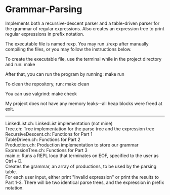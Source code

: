 # Grammar-Parsing
Implements both a recursive-descent parser and a table-driven parser for the grammar of regular expressions. Also creates an expression tree to print regular expressions in prefix notation.

The executable file is named rexp. You may run ./rexp after manually compiling the files, or you may follow the instructions below.

To create the executable file, use the terminal while in the project directory and run:
	make

After that, you can run the program by running:
	make run

To clean the repository, run:
	make clean

You can use valgrind:
	make check

My project does not have any memory leaks--all heap blocks were freed at exit.

**************************************
LinkedList.ch: LinkedList implementation (not mine)  
Tree.ch: Tree implementation for the parse tree and the expression tree  
RecursiveDescent.ch: Functions for Part 1  
TableDriven.ch: Functions for Part 2  
Production.ch: Production implementation to store our grammar  
ExpressionTree.ch: Functions for Part 3  
main.c: Runs a REPL loop that terminates on EOF, specified to the user as Ctrl + D.  
      Creates the grammar, an array of productions, to be used by the parsing table.  
      For each user input, either print "Invalid expression" or print the results to Part 1-3. There will be two identical parse trees, and the expression in prefix notation.
